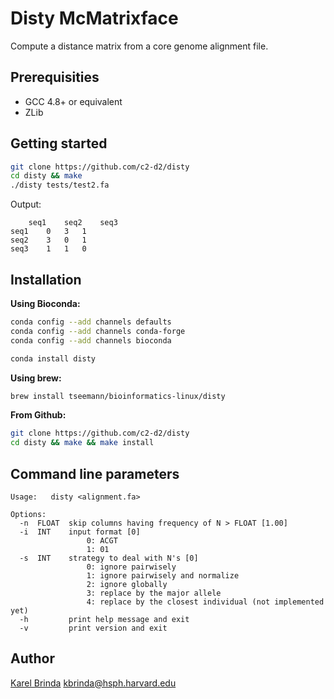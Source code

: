 # Disty McMatrixface

Compute a distance matrix from a core genome alignment file.


## Prerequisities

* GCC 4.8+ or equivalent
* ZLib


## Getting started

```bash
git clone https://github.com/c2-d2/disty
cd disty && make
./disty tests/test2.fa
```

Output:
```
	seq1	seq2	seq3
seq1	0	3	1
seq2	3	0	1
seq3	1	1	0

```

## Installation

**Using Bioconda:**

```bash
conda config --add channels defaults
conda config --add channels conda-forge
conda config --add channels bioconda

conda install disty
```

**Using brew:**

```bash
brew install tseemann/bioinformatics-linux/disty
```

**From Github:**

```bash
git clone https://github.com/c2-d2/disty
cd disty && make && make install
```


## Command line parameters

```
Usage:   disty <alignment.fa>

Options:
  -n  FLOAT  skip columns having frequency of N > FLOAT [1.00]
  -i  INT    input format [0]
                 0: ACGT
                 1: 01
  -s  INT    strategy to deal with N's [0]
                 0: ignore pairwisely
                 1: ignore pairwisely and normalize
                 2: ignore globally
                 3: replace by the major allele
                 4: replace by the closest individual (not implemented yet)
  -h         print help message and exit
  -v         print version and exit
```


## Author

[Karel Brinda](http://brinda.cz) <kbrinda@hsph.harvard.edu>

